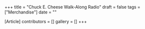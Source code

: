 +++
title = "Chuck E. Cheese Walk-Along Radio"
draft = false
tags = ["Merchandise"]
date = ""

[Article]
contributors = []
gallery = []
+++